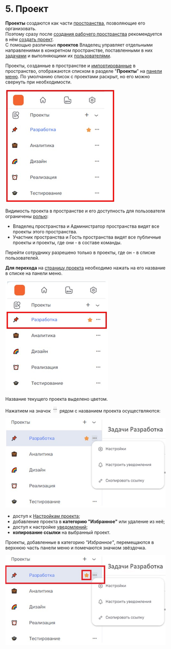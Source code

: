 # 5. Проект

**Проекты** создаются как части [пространства](../4_workspace/4_workspace.md), позволяющие его организовать.  
Поэтому сразу после [создания рабочего пространства](../4_workspace/4.2_create.md) рекомендуется в нём [создать проект](5.1_create.md).  
С помощью различных **проектов** Владелец управляет отдельными направлениями в конкретном пространстве, поставленными в них [задачами](../6_task/6_task.md) и выполняющими их [пользователями](5.3_members/5.3_members.md).  

Проекты, созданные в пространстве и [импортированные](5_project/5.5_import_project.md) в пространство, отображаются списком в разделе "**Проекты**" на [панели меню](../3_menu/3_menu.md). По умолчанию список с проектами раскрыт, но его можно свернуть при необходимости.

![projecr-1](/imgs/project-1.jpg)

Видимость проекта в пространстве и его доступность для пользователя ограничены [ролью](../9_roles_&_access/9.1_roles.md):  

- Владелец пространства и Администратор пространства видят все проекты этого пространства.  
- Участник пространства и Гость пространства видят все публичные проекты и проекты, где они - в составе команды.  

Перейти сотруднику разрешено только в проекты, где он - в списке пользователей.  

**Для перехода** на [страницу проекта](5.4_tasks_table.md) необходимо нажать на его название в списке на панели меню.
  
![project-2](/imgs/project-2.jpg)

Название текущего проекта выделено цветом.

Нажатием на значок ![три точки](/imgs/значок_3точки.jpg) рядом с названием проекта осуществляются:  

![project-3](/imgs/project-3.jpg)

- доступ к [Настройкам проекта](5.2_settings/5.2_settings.md);
- добавление проекта в **категорию "Избранное"** или удаление из неё;
- доступ к настройке [уведомлений](../6_task/6.4_notice.md);
- **копирование ссылки** на выбранный проект.

Проекты, добавленные в категорию *"Избранное"*, перемещаются в верхнюю часть панели меню и помечаются значком звёздочка.  

![project-4](/imgs/project-4.jpg)

